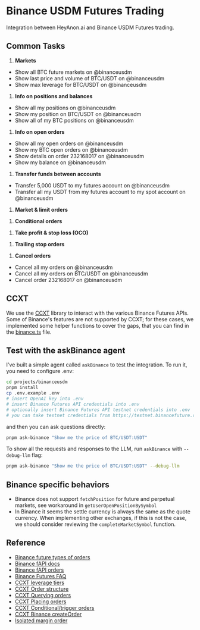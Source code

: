 # Binance USDM Futures Trading

Integration between HeyAnon.ai and Binance USDM Futures trading.

## Common Tasks

1. **Markets**

- Show all BTC future markets on @binanceusdm
- Show last price and volume of BTC/USDT on @binanceusdm
- Show max leverage for BTC/USDT on @binanceusdm

1. **Info on positions and balances**

- Show all my positions on @binanceusdm
- Show my position on BTC/USDT on @binanceusdm
- Show all of my BTC positions on @binanceusdm

1. **Info on open orders**

- Show all my open orders on @binanceusdm
- Show my BTC open orders on @binanceusdm
- Show details on order 232168017 on @binanceusdm
- Show my balance on @binanceusdm

1. **Transfer funds between accounts**

- Transfer 5,000 USDT to my futures account on @binanceusdm
- Transfer all my USDT from my futures account to my spot account on @binanceusdm

1. **Market & limit orders**

 <!-- - Market buy 1 BTC with USDT on @binanceusdm
 - Buy 1 BTC at 40,000 USDT on @binanceusdm
 - Sell half of my BTC at 150,000 USDT on @binanceusdm (_TODO: Might incur LOT_MARKET_LOT_SIZE error_)
 - Ape all my USDT into BTC on @binanceusdm (_TODO: Might incur LOT_MARKET_LOT_SIZE error_) -->

1. **Conditional orders**

 <!-- - Market buy 1 BTC on @binanceusdm when the price goes below 50,000 USDT
 - Buy 1 BTC at 45,000 USDT on @binanceusdm when the price goes below 50,000 USDT
 - Market buy BTC with 100 USDT, then place an order to sell it for 10% profit on @binanceusdm
 - Market buy 1 BTC with USDT then place a 15% stop loss on @binanceusdm -->

1. **Take profit & stop loss (OCO)**

 <!-- - Sell 1 BTC for USDT with a 10% take profit and a 15% stop loss on @binanceusdm
 - Market buy BTC with 100 USDT, then place a 10% take profit and a 15% stop loss on @binanceusdm
 - Sell all of my BTC for USDT with a 10% take profit and a 15% stop loss on @binanceusdm -->

1. **Trailing stop orders**

 <!-- - Place an order to sell 1 BTC for USDT with a trailing take profit of 10%
 - Place an order to sell 1 BTC @ 100,000 USDT with a trailing take profit of 10%
 - Place an order to sell 1 BTC for USDT with a trailing take loss of 10%
 - Place an order to sell 1 BTC @ 50,000 USDT with a trailing take loss of 10%
 - Place an order to buy 1 BTC with USDT with a trailing take profit of 10%
 - Place an order to buy 1 BTC with USDT with a trailing stop loss of 10% -->

1. **Cancel orders**

- Cancel all my orders on @binanceusdm
- Cancel all my orders on BTC/USDT on @binanceusdm
- Cancel order 232168017 on @binanceusdm

## CCXT

We use the [CCXT](https://github.com/ccxt/ccxt/) library to interact with the various Binance Futures APIs. Some of Binance's features are not supported by CCXT; for these cases, we implemented some helper functions to cover the gaps, that you can find in the [binance.ts](./src/helpers/binance.ts) file.

## Test with the askBinance agent

I've built a simple agent called `askBinance` to test the integration. To run it, you need to configure .env:

```bash
cd projects/binanceusdm
pnpm install
cp .env.example .env
# insert OpenAI key into .env
# insert Binance Futures API credentials into .env
# optionally insert Binance Futures API testnet credentials into .env
# you can take testnet credentials from https://testnet.binancefuture.com
```

and then you can ask questions directly:

```bash
pnpm ask-binance "Show me the price of BTC/USDT:USDT"
```

To show all the requests and responses to the LLM, run `askBinance` with `--debug-llm` flag:

```bash
pnpm ask-binance "Show me the price of BTC/USDT:USDT" --debug-llm
```

## Binance specific behaviors

- Binance does not support `fetchPosition` for future and perpetual markets, see workaround in `getUserOpenPositionBySymbol`
- In Binance it seems the settle currency is always the same as the quote currency. When implementing other exchanges, if this is not the case, we should consider reviewing the `completeMarketSymbol` function.

## Reference

- [Binance future types of orders](https://www.binance.com/en/support/faq/detail/360033779452)
- [Binance fAPI docs](https://developers.binance.com/docs/derivatives/usds-margined-futures/general-info)
- [Binance fAPI orders](https://developers.binance.com/docs/derivatives/usds-margined-futures/trade/rest-api)
- [Binance Futures FAQ](https://www.binance.com/en/blog/futures/10-most-frequently-asked-questions-about-binance-futures-421499824684903916)
- [CCXT leverage tiers](https://docs.ccxt.com/#/README?id=leverage-tiers)
- [CCXT Order structure](https://docs.ccxt.com/#/?id=order-structure)
- [CCXT Querying orders](https://docs.ccxt.com/#/README?id=querying-orders)
- [CCXT Placing orders](https://docs.ccxt.com/#/README?id=placing-orders)
- [CCXT Conditional/trigger orders](https://docs.ccxt.com/#/README?id=conditional-orders)
- [CCXT Binance createOrder](https://docs.ccxt.com/#/exchanges/binance?id=createorder)
- [Isolated margin order](https://discord.com/channels/690203284119617602/690203284727660739/1119234330775007262)
